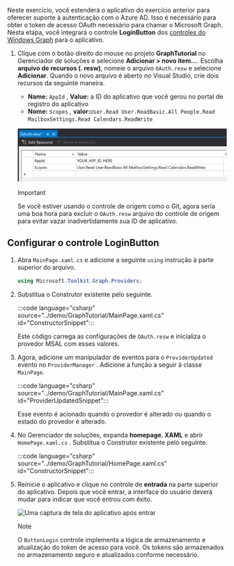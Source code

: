 <!-- markdownlint-disable MD002 MD041 -->

Neste exercício, você estenderá o aplicativo do exercício anterior para oferecer suporte à autenticação com o Azure AD. Isso é necessário para obter o token de acesso OAuth necessário para chamar o Microsoft Graph. Nesta etapa, você integrará o controle **LoginButton** dos [controles do Windows Graph](https://github.com/windows-toolkit/Graph-Controls) para o aplicativo.

1. Clique com o botão direito do mouse no projeto **GraphTutorial** no Gerenciador de soluções e selecione **Adicionar > novo item...**. Escolha **arquivo de recursos (. resw)**, nomeie o arquivo `OAuth.resw` e selecione **Adicionar**. Quando o novo arquivo é aberto no Visual Studio, crie dois recursos da seguinte maneira.

    - **Name:** `AppId` , **Value:** a ID do aplicativo que você gerou no portal de registro do aplicativo
    - **Nome:** `Scopes` , **valor:**`User.Read User.ReadBasic.All People.Read MailboxSettings.Read Calendars.ReadWrite`

    ![Uma captura de tela do arquivo OAuth. resw no editor do Visual Studio](./images/edit-resources-01.png)

    > [!IMPORTANT]
    > Se você estiver usando o controle de origem como o Git, agora seria uma boa hora para excluir o `OAuth.resw` arquivo do controle de origem para evitar vazar inadvertidamente sua ID de aplicativo.

## <a name="configure-the-loginbutton-control"></a>Configurar o controle LoginButton

1. Abra `MainPage.xaml.cs` e adicione a seguinte `using` instrução à parte superior do arquivo.

    ```csharp
    using Microsoft.Toolkit.Graph.Providers;
    ```

1. Substitua o Construtor existente pelo seguinte.

    :::code language="csharp" source="../demo/GraphTutorial/MainPage.xaml.cs" id="ConstructorSnippet":::

    Este código carrega as configurações de `OAuth.resw` e inicializa o provedor MSAL com esses valores.

1. Agora, adicione um manipulador de eventos para o `ProviderUpdated` evento no `ProviderManager` . Adicione a função a seguir à classe `MainPage`.

    :::code language="csharp" source="../demo/GraphTutorial/MainPage.xaml.cs" id="ProviderUpdatedSnippet":::

    Esse evento é acionado quando o provedor é alterado ou quando o estado do provedor é alterado.

1. No Gerenciador de soluções, expanda **homepage. XAML** e abrir `HomePage.xaml.cs` . Substitua o Construtor existente pelo seguinte.

    :::code language="csharp" source="../demo/GraphTutorial/HomePage.xaml.cs" id="ConstructorSnippet":::

1. Reinicie o aplicativo e clique no controle de **entrada** na parte superior do aplicativo. Depois que você entrar, a interface do usuário deverá mudar para indicar que você entrou com êxito.

    ![Uma captura de tela do aplicativo após entrar](./images/add-aad-auth-01.png)

    > [!NOTE]
    > O `ButtonLogin` controle implementa a lógica de armazenamento e atualização do token de acesso para você. Os tokens são armazenados no armazenamento seguro e atualizados conforme necessário.
